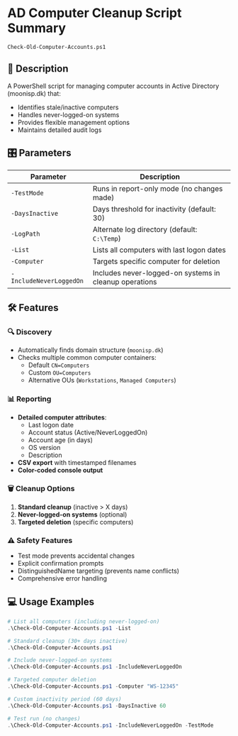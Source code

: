 # AD Computer Cleanup Script Summary

`Check-Old-Computer-Accounts.ps1`

## 📝 Description
A PowerShell script for managing computer accounts in Active Directory (moonisp.dk) that:
- Identifies stale/inactive computers
- Handles never-logged-on systems
- Provides flexible management options
- Maintains detailed audit logs

## 🎛️ Parameters

| Parameter           | Description                                                                 |
|---------------------|-----------------------------------------------------------------------------|
| `-TestMode`         | Runs in report-only mode (no changes made)                                  |
| `-DaysInactive`     | Days threshold for inactivity (default: 30)                                 |
| `-LogPath`          | Alternate log directory (default: `C:\Temp`)                                |
| `-List`             | Lists all computers with last logon dates                                   |
| `-Computer`         | Targets specific computer for deletion                                      |
| `-IncludeNeverLoggedOn` | Includes never-logged-on systems in cleanup operations                 |

## 🛠️ Features

### 🔍 Discovery
- Automatically finds domain structure (`moonisp.dk`)
- Checks multiple common computer containers:
  - Default `CN=Computers`
  - Custom `OU=Computers`
  - Alternative OUs (`Workstations`, `Managed Computers`)

### 📊 Reporting
- **Detailed computer attributes**:
  - Last logon date
  - Account status (Active/NeverLoggedOn)
  - Account age (in days)
  - OS version
  - Description
- **CSV export** with timestamped filenames
- **Color-coded console output**

### 🗑️ Cleanup Options
1. **Standard cleanup** (inactive > X days)
2. **Never-logged-on systems** (optional)
3. **Targeted deletion** (specific computers)

### ⚠️ Safety Features
- Test mode prevents accidental changes
- Explicit confirmation prompts
- DistinguishedName targeting (prevents name conflicts)
- Comprehensive error handling

## 💻 Usage Examples

```powershell
# List all computers (including never-logged-on)
.\Check-Old-Computer-Accounts.ps1 -List

# Standard cleanup (30+ days inactive)
.\Check-Old-Computer-Accounts.ps1

# Include never-logged-on systems
.\Check-Old-Computer-Accounts.ps1 -IncludeNeverLoggedOn

# Targeted computer deletion
.\Check-Old-Computer-Accounts.ps1 -Computer "WS-12345"

# Custom inactivity period (60 days)
.\Check-Old-Computer-Accounts.ps1 -DaysInactive 60

# Test run (no changes)
.\Check-Old-Computer-Accounts.ps1 -IncludeNeverLoggedOn -TestMode
